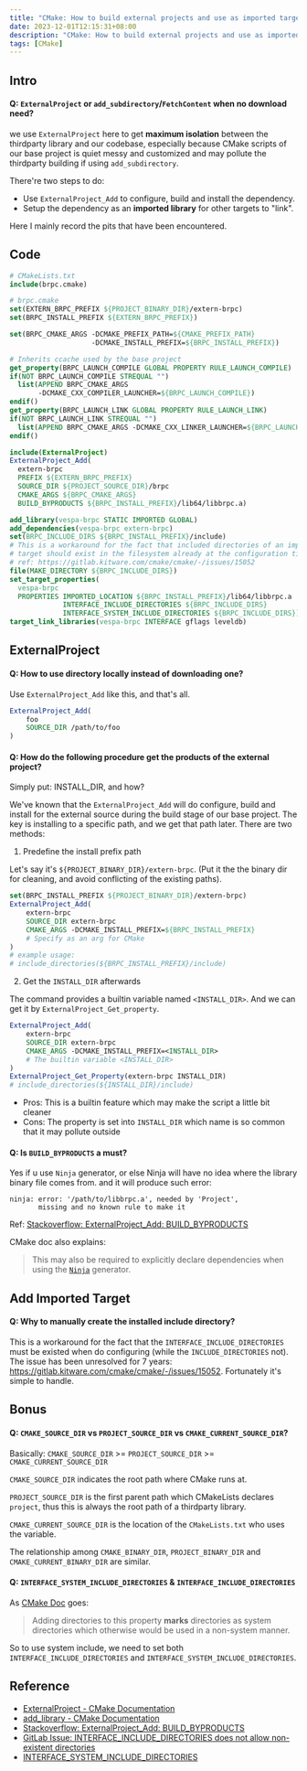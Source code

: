 ```yaml
---
title: "CMake: How to build external projects and use as imported targets"
date: 2023-12-01T12:15:31+08:00
description: "CMake: How to build external projects and use as imported targets"
tags: [CMake]
---
```


## Intro

#### Q: `ExternalProject` or `add_subdirectory`/`FetchContent` when no download need?

we use `ExternalProject` here to get **maximum isolation** between the thirdparty library and our codebase, especially because CMake scripts of our base project is quiet messy and customized and may pollute the thirdparty building if using `add_subdirectory`.

There're two steps to do:

- Use `ExternalProject_Add` to configure, build and install the dependency.
- Setup the dependency as an **imported library** for other targets to "link".

Here I mainly record the pits that have been encountered.

## Code
```CMake
# CMakeLists.txt
include(brpc.cmake)

# brpc.cmake
set(EXTERN_BRPC_PREFIX ${PROJECT_BINARY_DIR}/extern-brpc)
set(BRPC_INSTALL_PREFIX ${EXTERN_BRPC_PREFIX})

set(BRPC_CMAKE_ARGS -DCMAKE_PREFIX_PATH=${CMAKE_PREFIX_PATH}
                    -DCMAKE_INSTALL_PREFIX=${BRPC_INSTALL_PREFIX})

# Inherits ccache used by the base project
get_property(BRPC_LAUNCH_COMPILE GLOBAL PROPERTY RULE_LAUNCH_COMPILE)
if(NOT BRPC_LAUNCH_COMPILE STREQUAL "")
  list(APPEND BRPC_CMAKE_ARGS
       -DCMAKE_CXX_COMPILER_LAUNCHER=${BRPC_LAUNCH_COMPILE})
endif()
get_property(BRPC_LAUNCH_LINK GLOBAL PROPERTY RULE_LAUNCH_LINK)
if(NOT BRPC_LAUNCH_LINK STREQUAL "")
  list(APPEND BRPC_CMAKE_ARGS -DCMAKE_CXX_LINKER_LAUNCHER=${BRPC_LAUNCH_LINK})
endif()

include(ExternalProject)
ExternalProject_Add(
  extern-brpc
  PREFIX ${EXTERN_BRPC_PREFIX}
  SOURCE_DIR ${PROJECT_SOURCE_DIR}/brpc
  CMAKE_ARGS ${BRPC_CMAKE_ARGS}
  BUILD_BYPRODUCTS ${BRPC_INSTALL_PREFIX}/lib64/libbrpc.a)

add_library(vespa-brpc STATIC IMPORTED GLOBAL)
add_dependencies(vespa-brpc extern-brpc)
set(BRPC_INCLUDE_DIRS ${BRPC_INSTALL_PREFIX}/include)
# This is a workaround for the fact that included directories of an imported
# target should exist in the filesystem already at the configuration time.
# ref: https://gitlab.kitware.com/cmake/cmake/-/issues/15052
file(MAKE_DIRECTORY ${BRPC_INCLUDE_DIRS})
set_target_properties(
  vespa-brpc
  PROPERTIES IMPORTED_LOCATION ${BRPC_INSTALL_PREFIX}/lib64/libbrpc.a
             INTERFACE_INCLUDE_DIRECTORIES ${BRPC_INCLUDE_DIRS}
             INTERFACE_SYSTEM_INCLUDE_DIRECTORIES ${BRPC_INCLUDE_DIRS})
target_link_libraries(vespa-brpc INTERFACE gflags leveldb)
```


## ExternalProject

#### Q: How to use directory locally instead of downloading one?

Use `ExternalProject_Add` like this, and that's all.

```CMake
ExternalProject_Add(
	foo
	SOURCE_DIR /path/to/foo
)
```



#### Q: How do the following procedure get the products of the external project?

Simply put: INSTALL_DIR, and how?

We've known that the `ExternalProject_Add` will do configure, build and install for the external source during the build stage of our base project. The key is installing to a specific path, and we get that path later. There are two methods:

1. Predefine the install prefix path

Let's say it's `${PROJECT_BINARY_DIR}/extern-brpc`. (Put it the the binary dir for cleaning, and avoid conflicting of the existing paths).

```CMake
set(BRPC_INSTALL_PREFIX ${PROJECT_BINARY_DIR}/extern-brpc)
ExternalProject_Add(
	extern-brpc
	SOURCE_DIR extern-brpc
	CMAKE_ARGS -DCMAKE_INSTALL_PREFIX=${BRPC_INSTALL_PREFIX}
	# Specify as an arg for CMake
)
# example usage:
# include_directories(${BRPC_INSTALL_PREFIX}/include)
```

2. Get the `INSTALL_DIR` afterwards

The command provides a builtin variable named `<INSTALL_DIR>`. And we can get it by `ExternalProject_Get_property`.

```CMake
ExternalProject_Add(
	extern-brpc
	SOURCE_DIR extern-brpc
	CMAKE_ARGS -DCMAKE_INSTALL_PREFIX=<INSTALL_DIR>
	# The builtin variable <INSTALL_DIR>
)
ExternalProject_Get_Property(extern-brpc INSTALL_DIR)
# include_directories(${INSTALL_DIR}/include)
```

- Pros: This is a builtin feature which may make the script a little bit cleaner
- Cons: The property is set into `INSTALL_DIR` which name is so common that it may pollute outside



#### Q: Is `BUILD_BYPRODUCTS` a must?

Yes if u use `Ninja` generator, or else Ninja will have no idea where the library binary file comes from. and it will produce such error:

```
ninja: error: '/path/to/libbrpc.a', needed by 'Project',
       missing and no known rule to make it
```

Ref: [Stackoverflow: ExternalProject_Add: BUILD_BYPRODUCTS](https://stackoverflow.com/questions/40314785/linking-against-an-externalproject-add-dependency-in-cmake)

CMake doc also explains:

> This may also be required to explicitly declare dependencies when using the [`Ninja`](https://cmake.org/cmake/help/latest/generator/Ninja.html#generator:Ninja) generator.



## Add Imported Target

#### Q: Why to manually create the installed include directory?

This is a workaround for the fact that the `INTERFACE_INCLUDE_DIRECTORIES` must be existed when do configuring (while the `INCLUDE_DIRECTORIES` not). The issue has been unresolved for 7 years: https://gitlab.kitware.com/cmake/cmake/-/issues/15052. Fortunately it's simple to handle.

## Bonus

#### Q: `CMAKE_SOURCE_DIR` vs `PROJECT_SOURCE_DIR` vs `CMAKE_CURRENT_SOURCE_DIR`?

Basically: `CMAKE_SOURCE_DIR` >= `PROJECT_SOURCE_DIR` >= `CMAKE_CURRENT_SOURCE_DIR`

`CMAKE_SOURCE_DIR` indicates the root path where CMake runs at.

`PROJECT_SOURCE_DIR` is the first parent path which CMakeLists declares `project`, thus this is always the root path of a thirdparty library.

`CMAKE_CURRENT_SOURCE_DIR` is the location of the `CMakeLists.txt` who uses the variable.

The relationship among `CMAKE_BINARY_DIR`, `PROJECT_BINARY_DIR` and `CMAKE_CURRENT_BINARY_DIR` are similar.



#### Q: `INTERFACE_SYSTEM_INCLUDE_DIRECTORIES` & `INTERFACE_INCLUDE_DIRECTORIES`

As [CMake Doc](https://cmake.org/cmake/help/latest/prop_tgt/INTERFACE_SYSTEM_INCLUDE_DIRECTORIES.html) goes:

> Adding directories to this property **marks** directories as system directories which otherwise would be used in a non-system manner.

So to use system include, we need to set both `INTERFACE_INCLUDE_DIRECTORIES` and `INTERFACE_SYSTEM_INCLUDE_DIRECTORIES`.

## Reference

- [ExternalProject - CMake Documentation](https://cmake.org/cmake/help/latest/module/ExternalProject.html)
- [add_library - CMake Documentation](https://cmake.org/cmake/help/latest/command/add_library.html)
- [Stackoverflow: ExternalProject_Add: BUILD_BYPRODUCTS](https://stackoverflow.com/questions/40314785/linking-against-an-externalproject-add-dependency-in-cmake)
- [GitLab Issue: INTERFACE_INCLUDE_DIRECTORIES does not allow non-existent directories](https://gitlab.kitware.com/cmake/cmake/-/issues/15052)
- [INTERFACE_SYSTEM_INCLUDE_DIRECTORIES](https://cmake.org/cmake/help/latest/prop_tgt/INTERFACE_SYSTEM_INCLUDE_DIRECTORIES.html)
